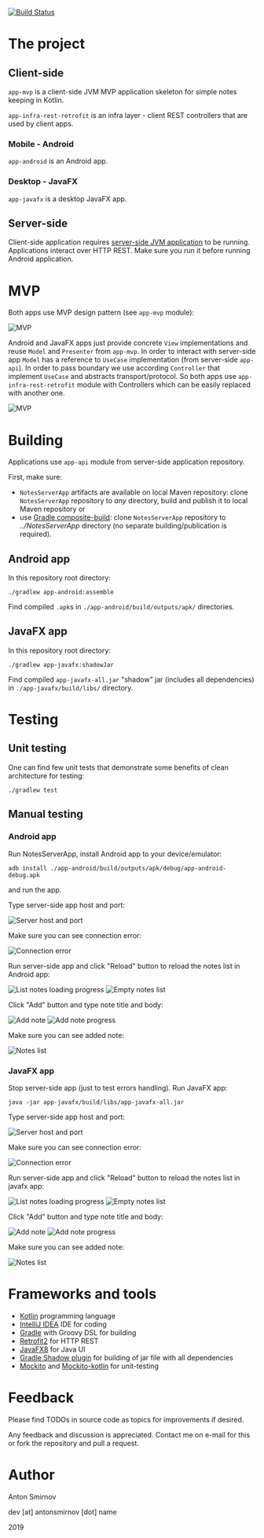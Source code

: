 [![Build Status](https://travis-ci.org/4ntoine/NotesClientApp.svg?branch=master)](https://travis-ci.org/4ntoine/NotesClientApp)

# The project

## Client-side

`app-mvp` is a client-side JVM MVP application skeleton for simple notes keeping in Kotlin.

`app-infra-rest-retrofit` is an infra layer - client REST controllers that are used by client apps.

### Mobile - Android

`app-android` is an Android app.

### Desktop - JavaFX

`app-javafx` is a desktop JavaFX app.

## Server-side

Client-side application requires [server-side JVM application](https://github.com/4ntoine/NotesServerApp) to be running.
Applications interact over HTTP REST. Make sure you run it before running Android application. 

# MVP

Both apps use MVP design pattern (see `app-mvp` module):

![MVP](images/arch/mvp.png?raw=true)

Android and JavaFX apps just provide concrete `View` implementations and reuse `Model` and `Presenter` from `app-mvp`.
In order to interact with server-side app `Model` has a reference to `UseCase` implementation (from server-side `app-api`).
In order to pass boundary we use according `Controller` that implement `UseCase` and abstracts transport/protocol.
So both apps use `app-infra-rest-retrofit` module with Controllers which can be easily replaced with another one.

![MVP](images/arch/sequence.png?raw=true)

# Building

Applications use `app-api` module from server-side application repository.

First, make sure:
* `NotesServerApp` artifacts are available on local Maven repository:
clone `NotesServerApp` repository to _any_ directory, build and publish it to local Maven repository
or
* use [Gradle composite-build](https://docs.gradle.org/current/userguide/composite_builds.html):
clone `NotesServerApp` repository to _../NotesServerApp_ directory (no separate building/publication is required).

## Android app

In this repository root directory:

	./gradlew app-android:assemble

Find compiled `.apk`s in `./app-android/build/outputs/apk/` directories.

## JavaFX app

In this repository root directory:

    ./gradlew app-javafx:shadowJar

Find compiled `app-javafx-all.jar` "shadow" jar (includes all dependencies) in `./app-javafx/build/libs/` directory.

# Testing

## Unit testing

One can find few unit tests that demonstrate some benefits of clean architecture for testing:

	./gradlew test
	
## Manual testing

### Android app

Run NotesServerApp, install Android app	to your device/emulator:

	adb install ./app-android/build/outputs/apk/debug/app-android-debug.apk

and run the app.

Type server-side app host and port:

![Server host and port](images/app/app-android/1_connection.png?raw=true)

Make sure you can see connection error:

![Connection error](images/app/app-android/2_1_listnotes_error.png?raw=true)

Run server-side app and click "Reload" button to reload the notes list in Android app:

![List notes loading progress](images/app/app-android/2_2_listnotes_progress.png?raw=true)
![Empty notes list](images/app/app-android/2_3_listnotes_empty.png?raw=true)

Click "Add" button and type note title and body:

![Add note](images/app/app-android/3_1_addnote_input.png?raw=true)
![Add note progress](images/app/app-android/2_2_listnotes_progress.png?raw=true)

Make sure you can see added note:

![Notes list](images/app/app-android/4_listnotes.png?raw=true)

### JavaFX app

Stop server-side app (just to test errors handling).
Run JavaFX app:

	java -jar app-javafx/build/libs/app-javafx-all.jar  

Type server-side app host and port:

![Server host and port](images/app/app-javafx/1_connection.png?raw=true)

Make sure you can see connection error:

![Connection error](images/app/app-javafx/2_1_listnotes_error.png?raw=true)

Run server-side app and click "Reload" button to reload the notes list in javafx app:

![List notes loading progress](images/app/app-javafx/2_2_listnotes_progress.png?raw=true)
![Empty notes list](images/app/app-javafx/2_3_listnotes_empty.png?raw=true)

Click "Add" button and type note title and body:

![Add note](images/app/app-javafx/3_1_addnote_input.png?raw=true)
![Add note progress](images/app/app-javafx/2_2_listnotes_progress.png?raw=true)

Make sure you can see added note:

![Notes list](images/app/app-javafx/4_listnotes.png?raw=true)

# Frameworks and tools

* [Kotlin](https://kotlinlang.org/) programming language
* [IntelliJ IDEA](https://www.jetbrains.com/idea/) IDE for coding
* [Gradle](https://gradle.org/) with Groovy DSL for building
* [Retrofit2](https://square.github.io/retrofit/) for HTTP REST
* [JavaFX8](https://www.oracle.com/technetwork/java/javase/overview/javafx-overview-2158620.html) for Java UI
* [Gradle Shadow plugin](https://github.com/johnrengelman/shadow) for building of jar file with all dependencies
* [Mockito](https://site.mockito.org/) and [Mockito-kotlin](https://github.com/nhaarman/mockito-kotlin) for unit-testing

# Feedback

Please find TODOs in source code as topics for improvements if desired.

Any feedback and discussion is appreciated.
Contact me on e-mail for this or fork the repository and pull a request.

# Author

Anton Smirnov

dev [at] antonsmirnov [dot] name

2019
